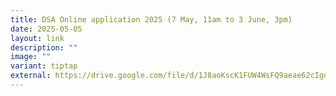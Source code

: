 ```yaml
---
title: DSA Online application 2025 (7 May, 11am to 3 June, 3pm)
date: 2025-05-05
layout: link
description: ""
image: ""
variant: tiptap
external: https://drive.google.com/file/d/1J8aoKscK1FUW4WsFQ9aeae62cIgdkpbB/view?usp=sharing
---
```

